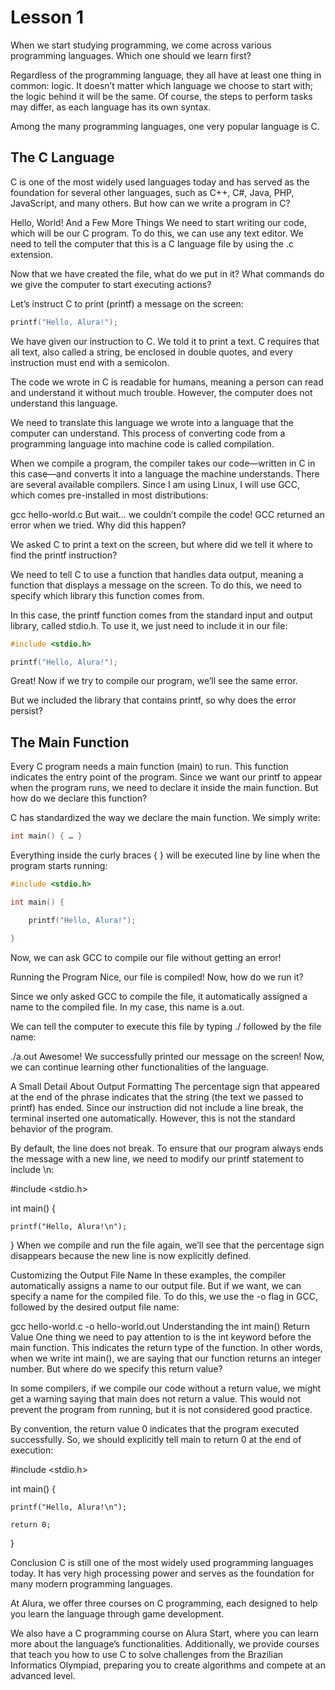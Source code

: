 # Lesson 1
When we start studying programming, we come across various programming languages. Which one should we learn first?

Regardless of the programming language, they all have at least one thing in common: logic. It doesn’t matter which language we choose to start with; the logic behind it will be the same. Of course, the steps to perform tasks may differ, as each language has its own syntax.

Among the many programming languages, one very popular language is C.

## The C Language
C is one of the most widely used languages today and has served as the foundation for several other languages, such as C++, C#, Java, PHP, JavaScript, and many others. But how can we write a program in C?

Hello, World! And a Few More Things
We need to start writing our code, which will be our C program. To do this, we can use any text editor. We need to tell the computer that this is a C language file by using the .c extension.

Now that we have created the file, what do we put in it? What commands do we give the computer to start executing actions?

Let’s instruct C to print (printf) a message on the screen:

```c
printf("Hello, Alura!");
```

We have given our instruction to C. We told it to print a text. C requires that all text, also called a string, be enclosed in double quotes, and every instruction must end with a semicolon.

The code we wrote in C is readable for humans, meaning a person can read and understand it without much trouble. However, the computer does not understand this language.

We need to translate this language we wrote into a language that the computer can understand. This process of converting code from a programming language into machine code is called compilation.

When we compile a program, the compiler takes our code—written in C in this case—and converts it into a language the machine understands. There are several available compilers. Since I am using Linux, I will use GCC, which comes pre-installed in most distributions:

gcc hello-world.c
But wait… we couldn’t compile the code! GCC returned an error when we tried. Why did this happen?

We asked C to print a text on the screen, but where did we tell it where to find the printf instruction?

We need to tell C to use a function that handles data output, meaning a function that displays a message on the screen. To do this, we need to specify which library this function comes from.

In this case, the printf function comes from the standard input and output library, called stdio.h. To use it, we just need to include it in our file:

```c
#include <stdio.h>

printf("Hello, Alura!");
```

Great! Now if we try to compile our program, we’ll see the same error.

But we included the library that contains printf, so why does the error persist?

## The Main Function


Every C program needs a main function (main) to run. This function indicates the entry point of the program. Since we want our printf to appear when the program runs, we need to declare it inside the main function. But how do we declare this function?

C has standardized the way we declare the main function. We simply write:
```c
int main() { … }
```
Everything inside the curly braces { } will be executed line by line when the program starts running:
```c
#include <stdio.h>

int main() {

    printf("Hello, Alura!");

}
```
Now, we can ask GCC to compile our file without getting an error!

Running the Program
Nice, our file is compiled! Now, how do we run it?

Since we only asked GCC to compile the file, it automatically assigned a name to the compiled file. In my case, this name is a.out.

We can tell the computer to execute this file by typing ./ followed by the file name:

./a.out
Awesome! We successfully printed our message on the screen! Now, we can continue learning other functionalities of the language.

A Small Detail About Output Formatting
The percentage sign that appeared at the end of the phrase indicates that the string (the text we passed to printf) has ended. Since our instruction did not include a line break, the terminal inserted one automatically. However, this is not the standard behavior of the program.

By default, the line does not break. To ensure that our program always ends the message with a new line, we need to modify our printf statement to include \n:

#include <stdio.h>

int main() {

    printf("Hello, Alura!\n");

}
When we compile and run the file again, we’ll see that the percentage sign disappears because the new line is now explicitly defined.

Customizing the Output File Name
In these examples, the compiler automatically assigns a name to our output file. But if we want, we can specify a name for the compiled file. To do this, we use the -o flag in GCC, followed by the desired output file name:

gcc hello-world.c -o hello-world.out
Understanding the int main() Return Value
One thing we need to pay attention to is the int keyword before the main function. This indicates the return type of the function. In other words, when we write int main(), we are saying that our function returns an integer number. But where do we specify this return value?

In some compilers, if we compile our code without a return value, we might get a warning saying that main does not return a value. This would not prevent the program from running, but it is not considered good practice.

By convention, the return value 0 indicates that the program executed successfully. So, we should explicitly tell main to return 0 at the end of execution:

#include <stdio.h>

int main() {

    printf("Hello, Alura!\n");

    return 0;
}

Conclusion
C is still one of the most widely used programming languages today. It has very high processing power and serves as the foundation for many modern programming languages.

At Alura, we offer three courses on C programming, each designed to help you learn the language through game development.

We also have a C programming course on Alura Start, where you can learn more about the language’s functionalities. Additionally, we provide courses that teach you how to use C to solve challenges from the Brazilian Informatics Olympiad, preparing you to create algorithms and compete at an advanced level.
